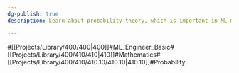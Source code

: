 ```yaml
---
dg-publish: true
description: Learn about probability theory, which is important in ML math. Probability allows us to predict or evaluate models.

---
```

#[[Projects/Library/400/400\|400]]#ML_Engineer_Basic#[[Projects/Library/400/410/410\|410]]#Mathematics#[[Projects/Library/400/410/410.10/410.10\|410.10]]#Probability


